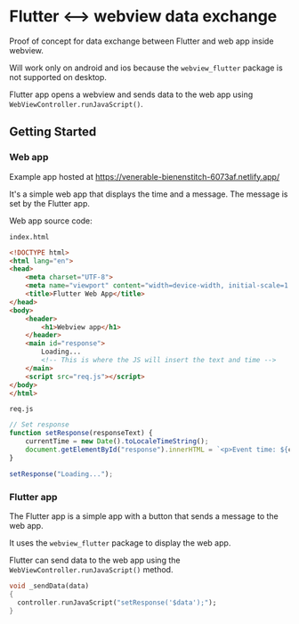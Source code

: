 # Flutter <--> webview data exchange

Proof of concept for data exchange between Flutter and web app inside webview.

Will work only on android and ios because the `webview_flutter` package is not supported on desktop.

Flutter app opens a webview and sends data to the web app using `WebViewController.runJavaScript()`.

## Getting Started

### Web app

Example app hosted at https://venerable-bienenstitch-6073af.netlify.app/

It's a simple web app that displays the time and a message. The message is set by the Flutter app.

Web app source code:

`index.html`
```html
<!DOCTYPE html>
<html lang="en">
<head>
    <meta charset="UTF-8">
    <meta name="viewport" content="width=device-width, initial-scale=1.0">
    <title>Flutter Web App</title>
</head>
<body>
    <header>
        <h1>Webview app</h1>
    </header>
    <main id="response">
        Loading...
        <!-- This is where the JS will insert the text and time -->
    </main>
    <script src="req.js"></script>
</body>
</html>

```

`req.js`
```javascript
// Set response 
function setResponse(responseText) {
    currentTime = new Date().toLocaleTimeString();
    document.getElementById("response").innerHTML = `<p>Event time: ${currentTime}.</p><p>Event data: ${responseText}</p>`;
}

setResponse("Loading...");
```

### Flutter app

The Flutter app is a simple app with a button that sends a message to the web app.

It uses the `webview_flutter` package to display the web app.

Flutter can send data to the web app using the `WebViewController.runJavaScript()` method.

```dart
void _sendData(data)
{
  controller.runJavaScript("setResponse('$data');");
}
```